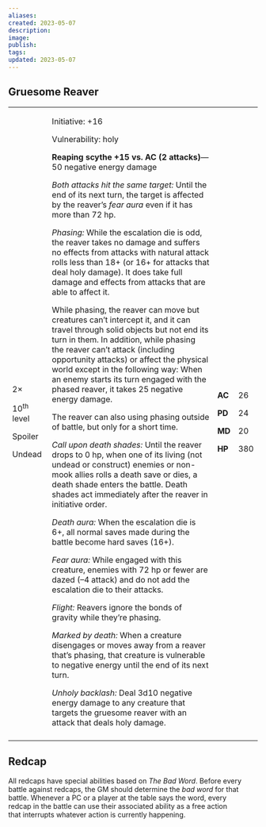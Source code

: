 ```yaml
---
aliases: 
created: 2023-05-07
description: 
image: 
publish: 
tags: 
updated: 2023-05-07
---
```


## Gruesome Reaver

<table>
<colgroup>
<col style="width: 16%" />
<col style="width: 71%" />
<col style="width: 5%" />
<col style="width: 6%" />
</colgroup>
<tbody>
<tr class="odd">
<td><p>2×</p>
<p>10<sup>th</sup> level</p>
<p>Spoiler</p>
<p>Undead</p></td>
<td><p>Initiative: +16</p>
<p>Vulnerability: holy</p>
<p><strong>Reaping scythe +15 vs. AC (2 attacks)</strong>—50 negative
energy damage</p>
<p><em>Both attacks hit the same target:</em> Until the end of its next
turn, the target is affected by the reaver’s <em>fear aura</em> even if
it has more than 72 hp.</p>
<p><em>Phasing:</em> While the escalation die is odd, the reaver takes
no damage and suffers no effects from attacks with natural attack rolls
less than 18+ (or 16+ for attacks that deal holy damage). It does take
full damage and effects from attacks that are able to affect it.</p>
<p>While phasing, the reaver can move but creatures can’t intercept it,
and it can travel through solid objects but not end its turn in them. In
addition, while phasing the reaver can’t attack (including opportunity
attacks) or affect the physical world except in the following way: When
an enemy starts its turn engaged with the phased reaver, it takes 25
negative energy damage.</p>
<p>The reaver can also using phasing outside of battle, but only for a
short time.</p>
<p><em>Call upon death shades:</em> Until the reaver drops to 0 hp, when
one of its living (not undead or construct) enemies or non-mook allies
rolls a death save or dies, a death shade enters the battle. Death
shades act immediately after the reaver in initiative order.</p>
<p><em>Death aura:</em> When the escalation die is 6+, all normal saves
made during the battle become hard saves (16+).</p>
<p><em>Fear aura:</em> While engaged with this creature, enemies with 72
hp or fewer are dazed (–4 attack) and do not add the escalation die to
their attacks.</p>
<p><em>Flight:</em> Reavers ignore the bonds of gravity while they’re
phasing.</p>
<p><em>Marked by death:</em> When a creature disengages or moves away
from a reaver that’s phasing, that creature is vulnerable to negative
energy until the end of its next turn.</p>
<p><em>Unholy backlash:</em> Deal 3d10 negative energy damage to any
creature that targets the gruesome reaver with an attack that deals holy
damage.</p></td>
<td><p><strong>AC</strong></p>
<p><strong>PD</strong></p>
<p><strong>MD</strong></p>
<p><strong>HP</strong></p></td>
<td><p>26</p>
<p>24</p>
<p>20</p>
<p>380</p></td>
</tr>
<tr class="even">
<td></td>
<td></td>
<td></td>
<td></td>
</tr>
</tbody>
</table>

## Redcap

All redcaps have special abilities based on *The Bad Word*. Before every  
battle against redcaps, the GM should determine the *bad word* for that  
battle. Whenever a PC or a player at the table says the word, every  
redcap in the battle can use their associated ability as a free action  
that interrupts whatever action is currently happening.

